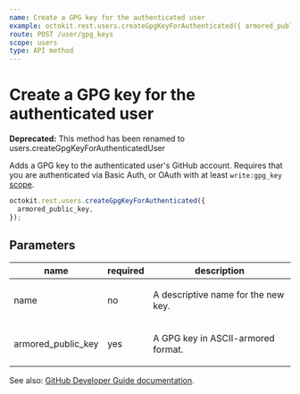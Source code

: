 ```yaml
---
name: Create a GPG key for the authenticated user
example: octokit.rest.users.createGpgKeyForAuthenticated({ armored_public_key })
route: POST /user/gpg_keys
scope: users
type: API method
---
```


# Create a GPG key for the authenticated user

**Deprecated:** This method has been renamed to users.createGpgKeyForAuthenticatedUser

Adds a GPG key to the authenticated user's GitHub account. Requires that you are authenticated via Basic Auth, or OAuth with at least `write:gpg_key` [scope](https://docs.github.com/enterprise-cloud@latest//apps/building-oauth-apps/understanding-scopes-for-oauth-apps/).

```js
octokit.rest.users.createGpgKeyForAuthenticated({
  armored_public_key,
});
```

## Parameters

<table>
  <thead>
    <tr>
      <th>name</th>
      <th>required</th>
      <th>description</th>
    </tr>
  </thead>
  <tbody>
    <tr><td>name</td><td>no</td><td>

A descriptive name for the new key.

</td></tr>
<tr><td>armored_public_key</td><td>yes</td><td>

A GPG key in ASCII-armored format.

</td></tr>
  </tbody>
</table>

See also: [GitHub Developer Guide documentation](https://docs.github.com/enterprise-cloud@latest//rest/reference/users#create-a-gpg-key-for-the-authenticated-user).
